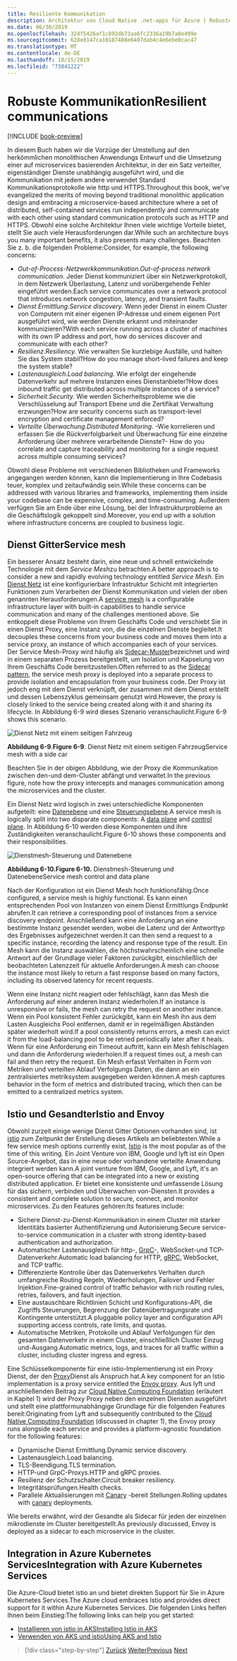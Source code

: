 ```yaml
---
title: Resiliente Kommunikation
description: Architektur von Cloud Native .net-apps für Azure | Robuste Kommunikation
ms.date: 06/30/2019
ms.openlocfilehash: 324f5426af1c892db73aa6fc2336a19b7a8e499e
ms.sourcegitcommit: 628e8147ca10187488e6407dab4c4e6ebe0cac47
ms.translationtype: MT
ms.contentlocale: de-DE
ms.lasthandoff: 10/15/2019
ms.locfileid: "73841222"
---
```

# <a name="resilient-communications"></a><span data-ttu-id="33297-103">Robuste Kommunikation</span><span class="sxs-lookup"><span data-stu-id="33297-103">Resilient communications</span></span>

[!INCLUDE [book-preview](../../../includes/book-preview.md)]

<span data-ttu-id="33297-104">In diesem Buch haben wir die Vorzüge der Umstellung auf den herkömmlichen monolithischen Anwendungs Entwurf und die Umsetzung einer auf microservices basierenden Architektur, in der ein Satz verteilter, eigenständiger Dienste unabhängig ausgeführt wird, und die Kommunikation mit jedem andere verwendet Standard Kommunikationsprotokolle wie http und HTTPS.</span><span class="sxs-lookup"><span data-stu-id="33297-104">Throughout this book, we've evangelized the merits of moving beyond traditional monolithic application design and embracing a microservice-based architecture where a set of distributed, self-contained services run independently and communicate with each other using standard communication protocols such as HTTP and HTTPS.</span></span> <span data-ttu-id="33297-105">Obwohl eine solche Architektur Ihnen viele wichtige Vorteile bietet, stellt Sie auch viele Herausforderungen dar.</span><span class="sxs-lookup"><span data-stu-id="33297-105">While such an architecture buys you many important benefits, it also presents many challenges.</span></span> <span data-ttu-id="33297-106">Beachten Sie z. b. die folgenden Probleme:</span><span class="sxs-lookup"><span data-stu-id="33297-106">Consider, for example, the following concerns:</span></span>

- <span data-ttu-id="33297-107">*Out-of-Process-Netzwerkkommunikation.*</span><span class="sxs-lookup"><span data-stu-id="33297-107">*Out-of-process network communication.*</span></span> <span data-ttu-id="33297-108">Jeder Dienst kommuniziert über ein Netzwerkprotokoll, in dem Netzwerk Überlastung, Latenz und vorübergehende Fehler eingeführt werden.</span><span class="sxs-lookup"><span data-stu-id="33297-108">Each service communicates over a network protocol that introduces network congestion, latency, and transient faults.</span></span>
- <span data-ttu-id="33297-109">*Dienst Ermittlung.*</span><span class="sxs-lookup"><span data-stu-id="33297-109">*Service discovery.*</span></span> <span data-ttu-id="33297-110">Wenn jeder Dienst in einem Cluster von Computern mit einer eigenen IP-Adresse und einem eigenen Port ausgeführt wird, wie werden Dienste erkannt und miteinander kommunizieren?</span><span class="sxs-lookup"><span data-stu-id="33297-110">With each service running across a cluster of machines with its own IP address and port, how do services discover and communicate with each other?</span></span>
- <span data-ttu-id="33297-111">*Resilienz.*</span><span class="sxs-lookup"><span data-stu-id="33297-111">*Resiliency.*</span></span> <span data-ttu-id="33297-112">Wie verwalten Sie kurzlebige Ausfälle, und halten Sie das System stabil?</span><span class="sxs-lookup"><span data-stu-id="33297-112">How do you manage short-lived failures and keep the system stable?</span></span>
- <span data-ttu-id="33297-113">*Lastenausgleich.*</span><span class="sxs-lookup"><span data-stu-id="33297-113">*Load balancing.*</span></span> <span data-ttu-id="33297-114">Wie erfolgt der eingehende Datenverkehr auf mehrere Instanzen eines Dienstanbieter?</span><span class="sxs-lookup"><span data-stu-id="33297-114">How does inbound traffic get distributed across multiple instances of a service?</span></span>
- <span data-ttu-id="33297-115">*Sicherheit.*</span><span class="sxs-lookup"><span data-stu-id="33297-115">*Security.*</span></span> <span data-ttu-id="33297-116">Wie werden Sicherheitsprobleme wie die Verschlüsselung auf Transport Ebene und die Zertifikat Verwaltung erzwungen?</span><span class="sxs-lookup"><span data-stu-id="33297-116">How are security concerns such as transport-level encryption and certificate management enforced?</span></span>
- <span data-ttu-id="33297-117">*Verteilte Überwachung.*</span><span class="sxs-lookup"><span data-stu-id="33297-117">*Distributed Monitoring.*</span></span> <span data-ttu-id="33297-118">-Wie korrelieren und erfassen Sie die Rückverfolgbarkeit und Überwachung für eine einzelne Anforderung über mehrere verarbeitende Dienste?</span><span class="sxs-lookup"><span data-stu-id="33297-118">- How do you correlate and capture traceability and monitoring for a single request across multiple consuming services?</span></span>

<span data-ttu-id="33297-119">Obwohl diese Probleme mit verschiedenen Bibliotheken und Frameworks angegangen werden können, kann die Implementierung in Ihre Codebasis teuer, komplex und zeitaufwändig sein.</span><span class="sxs-lookup"><span data-stu-id="33297-119">While these concerns can be addressed with various libraries and frameworks, implementing them inside your codebase can be expensive, complex, and time-consuming.</span></span> <span data-ttu-id="33297-120">Außerdem verfügen Sie am Ende über eine Lösung, bei der Infrastrukturprobleme an die Geschäftslogik gekoppelt sind.</span><span class="sxs-lookup"><span data-stu-id="33297-120">Moreover, you end up with a solution where infrastructure concerns are coupled to business logic.</span></span>

## <a name="service-mesh"></a><span data-ttu-id="33297-121">Dienst Gitter</span><span class="sxs-lookup"><span data-stu-id="33297-121">Service mesh</span></span>

<span data-ttu-id="33297-122">Ein besserer Ansatz besteht darin, eine neue und schnell entwickelnde Technologie mit dem *Service Mesh*zu betrachten.</span><span class="sxs-lookup"><span data-stu-id="33297-122">A better approach is to consider a new and rapidly evolving technology entitled *Service Mesh*.</span></span> <span data-ttu-id="33297-123">Ein [Dienst Netz](https://www.nginx.com/blog/what-is-a-service-mesh/) ist eine konfigurierbare Infrastruktur Schicht mit integrierten Funktionen zum Verarbeiten der Dienst Kommunikation und vielen der oben genannten Herausforderungen.</span><span class="sxs-lookup"><span data-stu-id="33297-123">A [service mesh](https://www.nginx.com/blog/what-is-a-service-mesh/) is a configurable infrastructure layer with built-in capabilities to handle service communication and many of the challenges mentioned above.</span></span> <span data-ttu-id="33297-124">Sie entkoppelt diese Probleme von Ihrem Geschäfts Code und verschiebt Sie in einen Dienst Proxy, eine Instanz von, die die einzelnen Dienste begleitet.</span><span class="sxs-lookup"><span data-stu-id="33297-124">It decouples these concerns from your business code and moves them into a service proxy, an instance of which accompanies each of your services.</span></span> <span data-ttu-id="33297-125">Der Service Mesh-Proxy wird häufig als [Sidecar-Muster](https://docs.microsoft.com/azure/architecture/patterns/sidecar)bezeichnet und wird in einem separaten Prozess bereitgestellt, um Isolation und Kapselung von Ihrem Geschäfts Code bereitzustellen.</span><span class="sxs-lookup"><span data-stu-id="33297-125">Often referred to as the [Sidecar pattern](https://docs.microsoft.com/azure/architecture/patterns/sidecar), the service mesh proxy is deployed into a separate process to provide isolation and encapsulation from your business code.</span></span> <span data-ttu-id="33297-126">Der Proxy ist jedoch eng mit dem Dienst verknüpft, der zusammen mit dem Dienst erstellt und dessen Lebenszyklus gemeinsam genutzt wird.</span><span class="sxs-lookup"><span data-stu-id="33297-126">However, the proxy is closely linked to the service being created along with it and sharing its lifecycle.</span></span> <span data-ttu-id="33297-127">In Abbildung 6-9 wird dieses Szenario veranschaulicht.</span><span class="sxs-lookup"><span data-stu-id="33297-127">Figure 6-9 shows this scenario.</span></span>

![Dienst Netz mit einem seitigen Fahrzeug](./media/service-mesh-with-side-car.png)

<span data-ttu-id="33297-129">**Abbildung 6-9**.</span><span class="sxs-lookup"><span data-stu-id="33297-129">**Figure 6-9**.</span></span> <span data-ttu-id="33297-130">Dienst Netz mit einem seitigen Fahrzeug</span><span class="sxs-lookup"><span data-stu-id="33297-130">Service mesh with a side car</span></span>

<span data-ttu-id="33297-131">Beachten Sie in der obigen Abbildung, wie der Proxy die Kommunikation zwischen den-und dem-Cluster abfängt und verwaltet.</span><span class="sxs-lookup"><span data-stu-id="33297-131">In the previous figure, note how the proxy intercepts and manages communication among the microservices and the cluster.</span></span>

<span data-ttu-id="33297-132">Ein Dienst Netz wird logisch in zwei unterschiedliche Komponenten aufgeteilt: eine [Datenebene](https://blog.envoyproxy.io/service-mesh-data-plane-vs-control-plane-2774e720f7fc) und eine [Steuerungsebene](https://blog.envoyproxy.io/service-mesh-data-plane-vs-control-plane-2774e720f7fc).</span><span class="sxs-lookup"><span data-stu-id="33297-132">A service mesh is logically split into two disparate components: A [data plane](https://blog.envoyproxy.io/service-mesh-data-plane-vs-control-plane-2774e720f7fc) and [control plane](https://blog.envoyproxy.io/service-mesh-data-plane-vs-control-plane-2774e720f7fc).</span></span> <span data-ttu-id="33297-133">In Abbildung 6-10 werden diese Komponenten und ihre Zuständigkeiten veranschaulicht.</span><span class="sxs-lookup"><span data-stu-id="33297-133">Figure 6-10 shows these components and their responsibilities.</span></span>

![Dienstmesh-Steuerung und Datenebene](./media/istio-control-and-data-plane.png)

<span data-ttu-id="33297-135">**Abbildung 6-10.**</span><span class="sxs-lookup"><span data-stu-id="33297-135">**Figure 6-10.**</span></span> <span data-ttu-id="33297-136">Dienstmesh-Steuerung und Datenebene</span><span class="sxs-lookup"><span data-stu-id="33297-136">Service mesh control and data plane</span></span>

<span data-ttu-id="33297-137">Nach der Konfiguration ist ein Dienst Mesh hoch funktionsfähig.</span><span class="sxs-lookup"><span data-stu-id="33297-137">Once configured, a service mesh is highly functional.</span></span> <span data-ttu-id="33297-138">Es kann einen entsprechenden Pool von Instanzen von einem Dienst Ermittlungs Endpunkt abrufen.</span><span class="sxs-lookup"><span data-stu-id="33297-138">It can retrieve a corresponding pool of instances from a service discovery endpoint.</span></span> <span data-ttu-id="33297-139">Anschließend kann eine Anforderung an eine bestimmte Instanz gesendet werden, wobei die Latenz und der Antworttyp des Ergebnisses aufgezeichnet werden.</span><span class="sxs-lookup"><span data-stu-id="33297-139">It can then send a request to a specific instance, recording the latency and response type of the result.</span></span> <span data-ttu-id="33297-140">Ein Mesh kann die Instanz auswählen, die höchstwahrscheinlich eine schnelle Antwort auf der Grundlage vieler Faktoren zurückgibt, einschließlich der beobachteten Latenzzeit für aktuelle Anforderungen.</span><span class="sxs-lookup"><span data-stu-id="33297-140">A mesh can choose the instance most likely to return a fast response based on many factors, including its observed latency for recent requests.</span></span>

<span data-ttu-id="33297-141">Wenn eine Instanz nicht reagiert oder fehlschlägt, kann das Mesh die Anforderung auf einer anderen Instanz wiederholen.</span><span class="sxs-lookup"><span data-stu-id="33297-141">If an instance is unresponsive or fails, the mesh can retry the request on another instance.</span></span> <span data-ttu-id="33297-142">Wenn ein Pool konsistent Fehler zurückgibt, kann ein Mesh ihn aus dem Lasten Ausgleichs Pool entfernen, damit er in regelmäßigen Abständen später wiederholt wird.</span><span class="sxs-lookup"><span data-stu-id="33297-142">If a pool consistently returns errors, a mesh can evict it from the load-balancing pool to be retried periodically later after it heals.</span></span> <span data-ttu-id="33297-143">Wenn für eine Anforderung ein Timeout auftritt, kann ein Mesh fehlschlagen und dann die Anforderung wiederholen.</span><span class="sxs-lookup"><span data-stu-id="33297-143">If a request times out, a mesh can fail and then retry the request.</span></span> <span data-ttu-id="33297-144">Ein Mesh erfasst Verhalten in Form von Metriken und verteilten Ablauf Verfolgungs Daten, die dann an ein zentralisiertes metriksystem ausgegeben werden können.</span><span class="sxs-lookup"><span data-stu-id="33297-144">A mesh captures behavior in the form of metrics and distributed tracing, which then can be emitted to a centralized metrics system.</span></span>

## <a name="istio-and-envoy"></a><span data-ttu-id="33297-145">Istio und Gesandter</span><span class="sxs-lookup"><span data-stu-id="33297-145">Istio and Envoy</span></span>

<span data-ttu-id="33297-146">Obwohl zurzeit einige wenige Dienst Gitter Optionen vorhanden sind, ist [istio](https://istio.io/docs/concepts/what-is-istio/) zum Zeitpunkt der Erstellung dieses Artikels am beliebtesten.</span><span class="sxs-lookup"><span data-stu-id="33297-146">While a few service mesh options currently exist, [Istio](https://istio.io/docs/concepts/what-is-istio/) is the most popular as of the time of this writing.</span></span> <span data-ttu-id="33297-147">Ein Joint Venture von IBM, Google und lyft ist ein Open Source-Angebot, das in eine neue oder vorhandene verteilte Anwendung integriert werden kann.</span><span class="sxs-lookup"><span data-stu-id="33297-147">A joint venture from IBM, Google, and Lyft, it's an open-source offering that can be integrated into a new or existing distributed application.</span></span> <span data-ttu-id="33297-148">Er bietet eine konsistente und umfassende Lösung für das sichern, verbinden und Überwachen von-Diensten.</span><span class="sxs-lookup"><span data-stu-id="33297-148">It provides a consistent and complete solution to secure, connect, and monitor microservices.</span></span> <span data-ttu-id="33297-149">Zu den Features gehören:</span><span class="sxs-lookup"><span data-stu-id="33297-149">Its features include:</span></span>

- <span data-ttu-id="33297-150">Sichere Dienst-zu-Dienst-Kommunikation in einem Cluster mit starker Identitäts basierter Authentifizierung und Autorisierung.</span><span class="sxs-lookup"><span data-stu-id="33297-150">Secure service-to-service communication in a cluster with strong identity-based authentication and authorization.</span></span>
- <span data-ttu-id="33297-151">Automatischer Lastenausgleich für http-, [GrpC](https://grpc.io/)-, WebSocket-und TCP-Datenverkehr.</span><span class="sxs-lookup"><span data-stu-id="33297-151">Automatic load balancing for HTTP, [gRPC](https://grpc.io/), WebSocket, and TCP traffic.</span></span>
- <span data-ttu-id="33297-152">Differenzierte Kontrolle über das Datenverkehrs Verhalten durch umfangreiche Routing Regeln, Wiederholungen, Failover und Fehler Injektion.</span><span class="sxs-lookup"><span data-stu-id="33297-152">Fine-grained control of traffic behavior with rich routing rules, retries, failovers, and fault injection.</span></span>
- <span data-ttu-id="33297-153">Eine austauschbare Richtlinien Schicht und Konfigurations-API, die Zugriffs Steuerungen, Begrenzung der Datenübertragungsrate und Kontingente unterstützt.</span><span class="sxs-lookup"><span data-stu-id="33297-153">A pluggable policy layer and configuration API supporting access controls, rate limits, and quotas.</span></span>
- <span data-ttu-id="33297-154">Automatische Metriken, Protokolle und Ablauf Verfolgungen für den gesamten Datenverkehr in einem Cluster, einschließlich Cluster Einzug und-Ausgang.</span><span class="sxs-lookup"><span data-stu-id="33297-154">Automatic metrics, logs, and traces for all traffic within a cluster, including cluster ingress and egress.</span></span>

<span data-ttu-id="33297-155">Eine Schlüsselkomponente für eine istio-Implementierung ist ein Proxy Dienst, der den [Proxy](https://www.envoyproxy.io/docs/envoy/latest/intro/what_is_envoy)Dienst als Anspruch hat.</span><span class="sxs-lookup"><span data-stu-id="33297-155">A key component for an Istio implementation is a proxy service entitled the [Envoy proxy](https://www.envoyproxy.io/docs/envoy/latest/intro/what_is_envoy).</span></span> <span data-ttu-id="33297-156">Aus lyft und anschließenden Beitrag zur [Cloud Native Computing Foundation](https://www.cncf.io/) (erläutert in Kapitel 1) wird der Proxy Proxy neben den einzelnen Diensten ausgeführt und stellt eine plattformunabhängige Grundlage für die folgenden Features bereit:</span><span class="sxs-lookup"><span data-stu-id="33297-156">Originating from Lyft and subsequently contributed to the [Cloud Native Computing Foundation](https://www.cncf.io/) (discussed in chapter 1), the Envoy proxy runs alongside each service and provides a platform-agnostic foundation for the following features:</span></span>

- <span data-ttu-id="33297-157">Dynamische Dienst Ermittlung.</span><span class="sxs-lookup"><span data-stu-id="33297-157">Dynamic service discovery.</span></span>
- <span data-ttu-id="33297-158">Lastenausgleich.</span><span class="sxs-lookup"><span data-stu-id="33297-158">Load balancing.</span></span>
- <span data-ttu-id="33297-159">TLS-Beendigung.</span><span class="sxs-lookup"><span data-stu-id="33297-159">TLS termination.</span></span>
- <span data-ttu-id="33297-160">HTTP-und GrpC-Proxys.</span><span class="sxs-lookup"><span data-stu-id="33297-160">HTTP and gRPC proxies.</span></span>
- <span data-ttu-id="33297-161">Resilienz der Schutzschalter.</span><span class="sxs-lookup"><span data-stu-id="33297-161">Circuit breaker resiliency.</span></span>
- <span data-ttu-id="33297-162">Integritätsprüfungen.</span><span class="sxs-lookup"><span data-stu-id="33297-162">Health checks.</span></span>
- <span data-ttu-id="33297-163">Parallele Aktualisierungen mit [Canary](https://martinfowler.com/bliki/CanaryRelease.html) -bereit Stellungen.</span><span class="sxs-lookup"><span data-stu-id="33297-163">Rolling updates with [canary](https://martinfowler.com/bliki/CanaryRelease.html) deployments.</span></span>

<span data-ttu-id="33297-164">Wie bereits erwähnt, wird der Gesandte als Sidecar für jeden der einzelnen mikrodienste im Cluster bereitgestellt.</span><span class="sxs-lookup"><span data-stu-id="33297-164">As previously discussed, Envoy is deployed as a sidecar to each microservice in the cluster.</span></span>

## <a name="integration-with-azure-kubernetes-services"></a><span data-ttu-id="33297-165">Integration in Azure Kubernetes Services</span><span class="sxs-lookup"><span data-stu-id="33297-165">Integration with Azure Kubernetes Services</span></span>

<span data-ttu-id="33297-166">Die Azure-Cloud bietet istio an und bietet direkten Support für Sie in Azure Kubernetes Services.</span><span class="sxs-lookup"><span data-stu-id="33297-166">The Azure cloud embraces Istio and provides direct support for it within Azure Kubernetes Services.</span></span> <span data-ttu-id="33297-167">Die folgenden Links helfen Ihnen beim Einstieg:</span><span class="sxs-lookup"><span data-stu-id="33297-167">The following links can help you get started:</span></span>

- [<span data-ttu-id="33297-168">Installieren von istio in AKS</span><span class="sxs-lookup"><span data-stu-id="33297-168">Installing Istio in AKS</span></span>](https://docs.microsoft.com/azure/aks/istio-install)
- [<span data-ttu-id="33297-169">Verwenden von AKS und istio</span><span class="sxs-lookup"><span data-stu-id="33297-169">Using AKS and Istio</span></span>](https://docs.microsoft.com/azure/aks/istio-scenario-routing)

>[!div class="step-by-step"]
><span data-ttu-id="33297-170">[Zurück](infrastructure-resiliency-azure.md)
>[Weiter](monitoring-health.md)</span><span class="sxs-lookup"><span data-stu-id="33297-170">[Previous](infrastructure-resiliency-azure.md)
[Next](monitoring-health.md)</span></span>
